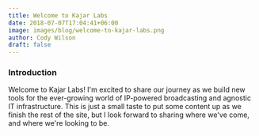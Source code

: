 ```yaml
---
title: Welcome to Kajar Labs
date: 2018-07-07T17:04:41+06:00
image: images/blog/welcome-to-kajar-labs.png
author: Cody Wilson
draft: false
---
```


### Introduction

Welcome to Kajar Labs! I'm excited to share our journey as we build new tools for the ever-growing world of IP-powered broadcasting and agnostic IT infrastructure. This is just a small taste to put some content up as we finish the rest of the site, but I look forward to sharing where we've come, and where we're looking to be.  

